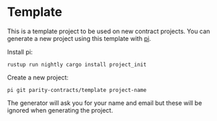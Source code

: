 # Template

This is a template project to be used on new contract projects. You can generate a new project using
this template with [pi](https://github.com/vmchale/project-init).

Install pi:

```
rustup run nightly cargo install project_init
```

Create a new project:

```
pi git parity-contracts/template project-name
```

The generator will ask you for your name and email but these will be ignored when generating the project.
